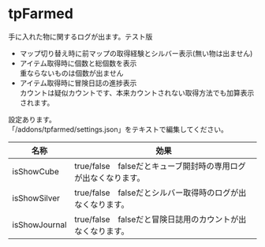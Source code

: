 # tpFarmed
手に入れた物に関するログが出ます。テスト版


- マップ切り替え時に前マップの取得経験とシルバー表示(無い物は出ません)
- アイテム取得時に個数と総個数を表示  
  重ならないものは個数が出ません
- アイテム取得時に冒険日誌の進捗表示  
  カウントは疑似カウントです、本来カウントされない取得方法でも加算表示されます。


設定あります。  
「/addons/tpfarmed/settings.json」をテキストで編集してください。

| 名称 | 効果 |
| ---- | ---- |
| isShowCube	 | true/false　falseだとキューブ開封時の専用ログが出なくなります。	 |
| isShowSilver	 | true/false　falseだとシルバー取得時のログが出なくなります。	 |
| isShowJournal	 | true/false　falseだと冒険日誌用のカウントが出なくなります。	 |



